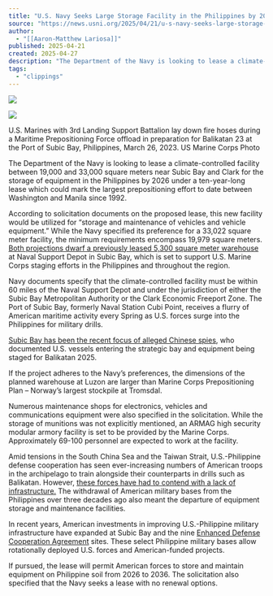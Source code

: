 ```yaml
---
title: "U.S. Navy Seeks Large Storage Facility in the Philippines by 2026"
source: "https://news.usni.org/2025/04/21/u-s-navy-seeks-large-storage-facility-in-the-philippines-by-2026"
author:
  - "[[Aaron-Matthew Lariosa]]"
published: 2025-04-21
created: 2025-04-27
description: "The Department of the Navy is looking to lease a climate-controlled facility between 19,000 and 33,000 square meters near Subic Bay and Clark for the storage of equipment in the Philippines by 2026 under a ten-year-long lease which could mark the largest prepositioning effort to date between Washington and Manila since 1992. According to solicitation documents on the proposed lease, this new facility would be utilized for “storage and maintenance of vehicles and vehicle equipment.” While the Navy specified its preference for a 33,022 square meter facility, the minimum requirements encompass 19,979 square meters. Both projections dwarf a previously leased"
tags:
  - "clippings"
---
```

[![](https://news.usni.org/wp-content/uploads/2016/02/usni_logo.png)](https://news.usni.org/)

![](https://news.usni.org/wp-content/uploads/2025/04/7710596-scaled.jpeg)

U.S. Marines with 3rd Landing Support Battalion lay down fire hoses during a Maritime Prepositioning Force offload in preparation for Balikatan 23 at the Port of Subic Bay, Philippines, March 26, 2023. US Marine Corps Photo

The Department of the Navy is looking to lease a climate-controlled facility between 19,000 and 33,000 square meters near Subic Bay and Clark for the storage of equipment in the Philippines by 2026 under a ten-year-long lease which could mark the largest prepositioning effort to date between Washington and Manila since 1992.

According to solicitation documents on the proposed lease, this new facility would be utilized for “storage and maintenance of vehicles and vehicle equipment.” While the Navy specified its preference for a 33,022 square meter facility, the minimum requirements encompass 19,979 square meters. [Both projections dwarf a previously leased 5,300 square meter warehouse](https://news.usni.org/2025/03/17/u-s-marines-to-stage-equipment-at-subic-bay-under-new-prepositioning-plan) at Naval Support Depot in Subic Bay, which is set to support U.S. Marine Corps staging efforts in the Philippines and throughout the region.

Navy documents specify that the climate-controlled facility must be within 60 miles of the Naval Support Depot and under the jurisdiction of either the Subic Bay Metropolitan Authority or the Clark Economic Freeport Zone. The Port of Subic Bay, formerly Naval Station Cubi Point, receives a flurry of American maritime activity every Spring as U.S. forces surge into the Philippines for military drills.

[Subic Bay has been the recent focus of alleged Chinese spies](https://news.usni.org/2025/03/26/chinese-nationals-arrested-on-espionage-charges-tracked-philippine-u-s-vessels-at-subic-bay#:~:text=China-,Chinese%20Nationals%20Arrested%20on%20Espionage%20Charges%20Tracked,U.S.%20Vessels%20at%20Subic%20Bay&text=A%20group%20of%20six%20Chinese,Bay%2C%20including%20U.S.%20Navy%20vessels.), who documented U.S. vessels entering the strategic bay and equipment being staged for Balikatan 2025.

If the project adheres to the Navy’s preferences, the dimensions of the planned warehouse at Luzon are larger than Marine Corps Prepositioning Plan – Norway’s largest stockpile at Tromsdal.

Numerous maintenance shops for electronics, vehicles and communications equipment were also specified in the solicitation. While the storage of munitions was not explicitly mentioned, an ARMAG high security modular armory facility is set to be provided by the Marine Corps. Approximately 69-100 personnel are expected to work at the facility.

Amid tensions in the South China Sea and the Taiwan Strait, U.S.-Philippine defense cooperation has seen ever-increasing numbers of American troops in the archipelago to train alongside their counterparts in drills such as Balikatan. However, [these forces have had to contend with a lack of infrastructure.](https://www.stripes.com/theaters/asia_pacific/2024-05-06/philippines-edca-lalo-army-balikatan-13775007.html) The withdrawal of American military bases from the Philippines over three decades ago also meant the departure of equipment storage and maintenance facilities.

In recent years, American investments in improving U.S.-Philippine military infrastructure have expanded at Subic Bay and the nine [Enhanced Defense Cooperation Agreement](https://news.usni.org/2024/01/29/philippine-air-base-gets-u-s-funded-upgrade-under-china-deterrence-plan) sites. These select Philippine military bases allow rotationally deployed U.S. forces and American-funded projects.

If pursued, the lease will permit American forces to store and maintain equipment on Philippine soil from 2026 to 2036. The solicitation also specified that the Navy seeks a lease with no renewal options.